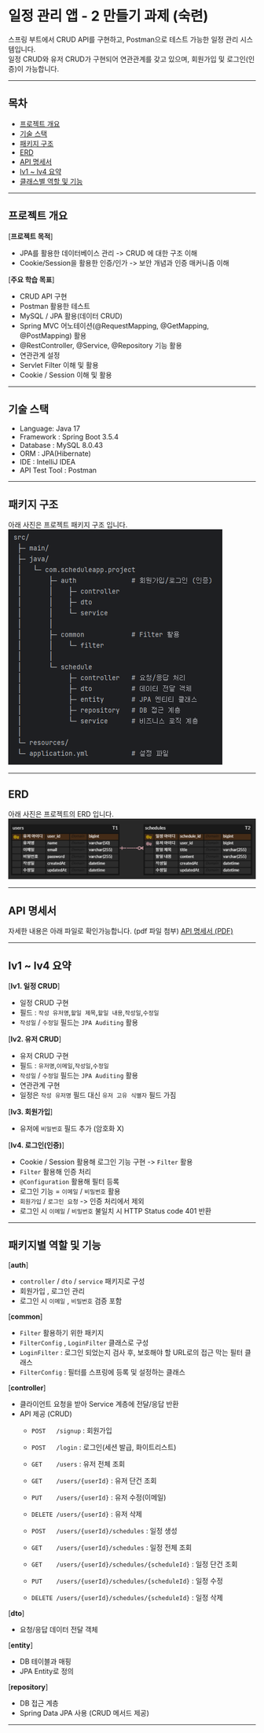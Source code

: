 # 일정 관리 앱 - 2 만들기 과제 (숙련)

스프링 부트에서 CRUD API를 구현하고, Postman으로 테스트 가능한 일정 관리 시스템입니다.  
일정 CRUD와 유저 CRUD가 구현되어 연관관계를 갖고 있으며, 회원가입 및 로그인(인증)이 가능합니다.

---

## 목차
- [프로젝트 개요](#프로젝트-개요)
- [기술 스택](#기술-스택)
- [패키지 구조](#패키지-구조)
- [ERD](#ERD)
- [API 명세서](#API-명세서)
- [lv1 ~ lv4 요약](#lv1--lv4-요약)
- [클래스별 역할 및 기능](#클래스별-역할-및-기능)

---

## 프로젝트 개요

[**프로젝트 목적**]
- JPA를 활용한 데이터베이스 관리  ->  CRUD 에 대한 구조 이해 
- Cookie/Session을 활용한 인증/인가  ->  보안 개념과 인증 매커니즘 이해

[**주요 학습 목표**]
- CRUD API 구현
- Postman 활용한 테스트
- MySQL / JPA 활용(데이터 CRUD)
- Spring MVC 어노테이션(@RequestMapping, @GetMapping, @PostMapping) 활용
- @RestController, @Service, @Repository 기능 활용
- 연관관계 설정
- Servlet Filter 이해 및 활용
- Cookie / Session 이해 및 활용

---

## 기술 스택
- Language: Java 17
- Framework : Spring Boot 3.5.4
- Database : MySQL 8.0.43
- ORM : JPA(Hibernate)
- IDE : IntelliJ IDEA
- API Test Tool : Postman


---

## 패키지 구조
아래 사진은 프로젝트 패키지 구조 입니다.
![패키지 구조](./docs/images/package-structure.png)

---

## ERD
아래 사진은 프로젝트의 ERD 입니다. 
![ERD](./docs/images/erd.png)

---

## API 명세서
자세한 내용은 아래 파일로 확인가능합니다. (pdf 파일 첨부)
[API 명세서 (PDF)](./docs/api/API-schedule.pdf)

---

## lv1 ~ lv4 요약

[**lv1. 일정 CRUD**]
- 일정 CRUD 구현
- 필드 : `작성 유저명`,`할일 제목`,`할일 내용`,`작성일`,`수정일`
- `작성일` / `수정일` 필드는 `JPA Auditing` 활용


[**lv2. 유저 CRUD**]
- 유저 CRUD 구현
- 필드 : `유저명`,`이메일`,`작성일`,`수정일`
- `작성일` / `수정일` 필드는 `JPA Auditing` 활용
- 연관관계 구현
- 일정은 `작성 유저명` 필드 대신 `유저 고유 식별자` 필드 가짐


[**lv3. 회원가입**]
- 유저에 `비밀번호` 필드 추가 (암호화 X)


[**lv4. 로그인(인증)**]
- Cookie / Session 활용해 로그인 기능 구현 -> `Filter` 활용
- `Filter` 활용해 인증 처리
- `@Configuration` 활용해 필터 등록
- 로그인 기능 = `이메일` / `비밀번호` 활용
- `회원가입` / `로그인 요청`  ->  인증 처리에서 제외
- 로그인 시 `이메일` / `비밀번호` 불일치 시 HTTP Status code 401 반환


---

## 패키지별 역할 및 기능

[**auth**]
- `controller` / `dto` / `service` 패키지로 구성
- 회원가입 , 로그인 관리
- 로그인 시 `이메일` , `비밀번호` 검증 포함


[**common**]
- `Filter` 활용하기 위한 패키지
- `FilterConfig` , `LoginFilter` 클래스로 구성
- `LoginFilter` : 로그인 되었는지 검사 후, 보호해야 할 URL로의 접근 막는 필터 클래스
- `FilterConfig` : 필터를 스프링에 등록 및 설정하는 클래스


[**controller**]
- 클라이언트 요청을 받아 Service 계층에 전달/응답 반환
- API 제공 (CRUD)
    - `POST   /signup`                          : 회원가입
    - `POST   /login`                           : 로그인(세션 발급, 화이트리스트)

    - `GET    /users`                           : 유저 전체 조회
    - `GET    /users/{userId}`                  : 유저 단건 조회
    - `PUT    /users/{userId}`                  : 유저 수정(이메일)
    - `DELETE /users/{userId}`                  : 유저 삭제

    - `POST   /users/{userId}/schedules`                    : 일정 생성
    - `GET    /users/{userId}/schedules`                    : 일정 전체 조회
    - `GET    /users/{userId}/schedules/{scheduleId}`       : 일정 단건 조회
    - `PUT    /users/{userId}/schedules/{scheduleId}`       : 일정 수정
    - `DELETE /users/{userId}/schedules/{scheduleId}`       : 일정 삭제


[**dto**]
- 요청/응답 데이터 전달 객체


[**entity**]
- DB 테이블과 매핑
- JPA Entity로 정의


[**repository**]
- DB 접근 계층
- Spring Data JPA 사용 (CRUD 메서드 제공)


---